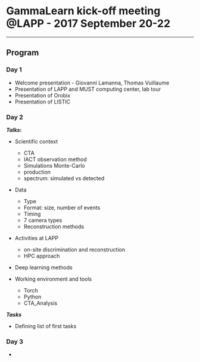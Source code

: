 # GammaLearn kick-off meeting @LAPP - 2017 September 20-22

___

## Program

### Day 1

- Welcome presentation - Giovanni Lamanna, Thomas Vuillaume
- Presentation of LAPP and MUST computing center, lab tour
- Presentation of Orobix
- Presentation of LISTIC


### Day 2

**_Talks_:**

- Scientific context
    - CTA
    - IACT observation method
    - Simulations Monte-Carlo
    - production
    - spectrum: simulated vs detected
- Data
    - Type
    - Format: size, number of events
    - Timing
    - 7 camera types
    - Reconstruction methods
- Activities at LAPP
    - on-site discrimination and reconstruction
    - HPC approach

- Deep learning methods

- Working environment and tools
    - Torch
    - Python
    - CTA_Analysis



**_Tasks_**

- Defining list of first tasks



### Day 3

- 